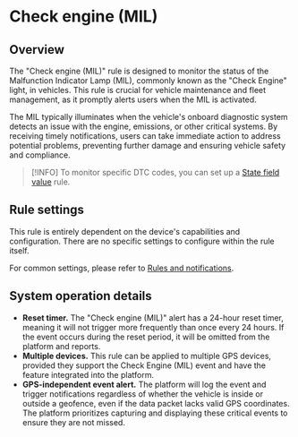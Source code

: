 # Check engine (MIL)

## Overview

The "Check engine (MIL)" rule is designed to monitor the status of the Malfunction Indicator Lamp (MIL), commonly known as the "Check Engine" light, in vehicles. This rule is crucial for vehicle maintenance and fleet management, as it promptly alerts users when the MIL is activated.

The MIL typically illuminates when the vehicle's onboard diagnostic system detects an issue with the engine, emissions, or other critical systems. By receiving timely notifications, users can take immediate action to address potential problems, preventing further damage and ensuring vehicle safety and compliance.

> [!INFO]
> To monitor specific DTC codes, you can set up a [State field value](../inputs-and-outputs/state-field-value.md) rule.

## Rule settings

This rule is entirely dependent on the device's capabilities and configuration. There are no specific settings to configure within the rule itself.

For common settings, please refer to [Rules and notifications](../../rules-and-notifications.md).

## System operation details

- **Reset timer.** The "Check engine (MIL)" alert has a 24-hour reset timer, meaning it will not trigger more frequently than once every 24 hours. If the event occurs during the reset period, it will be omitted from the platform and reports.
- **Multiple devices.** This rule can be applied to multiple GPS devices, provided they support the Check Engine (MIL) event and have the feature integrated into the platform.
- **GPS-independent event alert.** The platform will log the event and trigger notifications regardless of whether the vehicle is inside or outside a geofence, even if the data packet lacks valid GPS coordinates. The platform prioritizes capturing and displaying these critical events to ensure they are not missed.